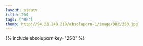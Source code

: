 ```yaml
--- 
layout: sieutv
title: 250
tags: ["0k"]
thumb: http://94.23.248.219/absoluporn-1/image/002/250.jpg
---
```

{% include absoluporn key="250" %} 
